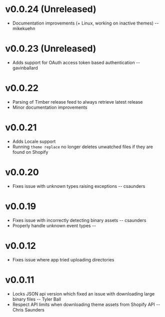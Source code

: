 # v0.0.24 (Unreleased)

* Documentation improvements (+ Linux, working on inactive themes) -- mikekuehn

# v0.0.23 (Unreleased)

* Adds support for OAuth access token based authentication -- gavinballard

# v0.0.22

* Parsing of Timber release feed to always retrieve latest release
* Minor documentation improvements

# v0.0.21

* Adds Locale support
* Running `theme replace` no longer deletes unwatched files if they are found on Shopify

# v0.0.20

* Fixes issue with unknown types raising exceptions -- csaunders

# v0.0.19

* Fixes issue with incorrectly detecting binary assets -- csaunders
* Properly handle unknown event types -- 

# v0.0.12

* Fixes issue where app tried uploading directories

# v0.0.11

* Locks JSON api version which fixed an issue with downloading large binary files -- Tyler Ball
* Respect API limits when downloading theme assets from Shopify API -- Chris Saunders
